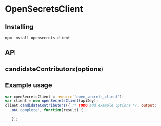 OpenSecretsClient
=================

Installing
---------

```
npm install opensecrets-client
```

API
---

candidateContributors(options)
------------------------------

Example usage
-------------
```javascript
var openSecretsClient = require('open_secrets_client');
var client = new openSecretsClient(apiKey);
client.candidateContributors({ /* TODO add example options */, output: 'json'})
  .on('complete', function(result) {
   
   });
```